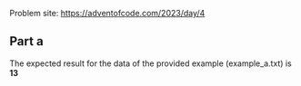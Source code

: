 Problem site: https://adventofcode.com/2023/day/4

## Part a

The expected result for the data of the provided example (example_a.txt) is **13**

